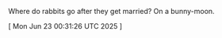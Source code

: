  
Where do rabbits go after they get married? On a bunny-moon.
 
[ 
Mon Jun 23 00:31:26 UTC 2025
 ]
